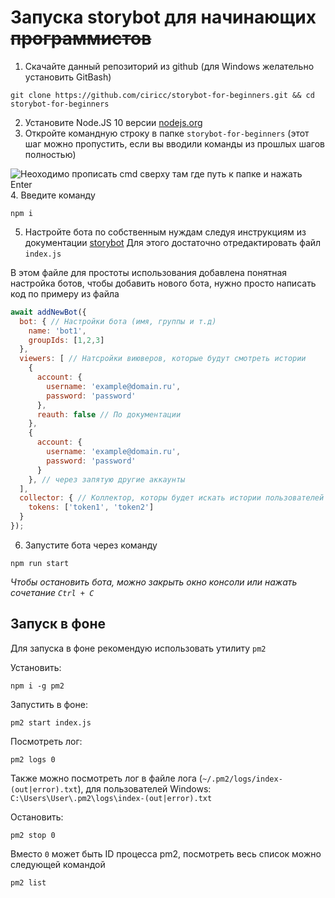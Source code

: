 # Запуска storybot для начинающих ~~программистов~~

1. Скачайте данный репозиторий из github (для Windows желательно установить GitBash)
```shell
git clone https://github.com/ciricc/storybot-for-beginners.git && cd storybot-for-beginners
```
2. Установите Node.JS 10 версии <a href="https://nodejs.org">nodejs.org</a>
3. Откройте командную строку в папке `storybot-for-beginners` (этот шаг можно пропустить, если вы вводили команды из прошлых шагов полностью)
<img src="https://raw.github.com/ciricc/storybot-for-beginners/master/cmd.png" alt="Неоходимо прописать cmd сверху там где путь к папке и нажать Enter"/>
4. Введите команду

```shell
npm i
```

5. Настройте бота по собственным нуждам следуя инструкциям из документации <a href="https://www.npmjs.com/package/storybot">storybot</a>
Для этого достаточно отредактировать файл `index.js`

В этом файле для простоты использования добавлена понятная настройка ботов, чтобы добавить нового бота, нужно просто написать код по примеру из файла
```javascript
await addNewBot({
  bot: { // Настройки бота (имя, группы и т.д)
    name: 'bot1',
    groupIds: [1,2,3]
  },
  viewers: [ // Натсройки виюверов, которые будут смотреть истории
    {
      account: {
        username: 'example@domain.ru',
        password: 'password'
      },
      reauth: false // По документации
    },
    {
      account: {
        username: 'example@domain.ru',
        password: 'password'
      }
    }, // через запятую другие аккаунты
  ],
  collector: { // Коллектор, которы будет искать истории пользователей (токены пользователей)
    tokens: ['token1', 'token2']
  }
});
```

6. Запустите бота через команду
```shell
npm run start
```

<i>Чтобы остановить бота, можно закрыть окно консоли или нажать сочетание `Ctrl + C`</i>

## Запуск в фоне
Для запуска в фоне рекомендую использовать утилиту `pm2`

Установить:
```shell
npm i -g pm2
```

Запустить в фоне:
```shell
pm2 start index.js
```

Посмотреть лог:
```shell
pm2 logs 0
```

Также можно посмотреть лог в файле лога (`~/.pm2/logs/index-(out|error).txt`),
для пользователей Windows: `C:\Users\User\.pm2\logs\index-(out|error).txt`

Остановить:
```shell
pm2 stop 0
```

Вместо `0` может быть ID процесса pm2, посмотреть весь список можно следующей командой
```shell
pm2 list
``` 
